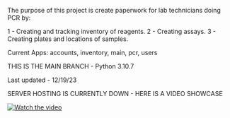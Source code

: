 The purpose of this project is create paperwork for lab technicians doing PCR by:

1 - Creating and tracking inventory of reagents.
2 - Creating assays.
3 - Creating plates and locations of samples.

Current Apps: accounts, inventory, main, pcr, users

THIS IS THE MAIN BRANCH - Python 3.10.7

Last updated - 12/19/23

SERVER HOSTING IS CURRENTLY DOWN - HERE IS A VIDEO SHOWCASE

[![Watch the video](https://img.youtube.com/vi/8Y_Uiu18v0c/maxresdefault.jpg)](https://youtu.be/8Y_Uiu18v0c)

